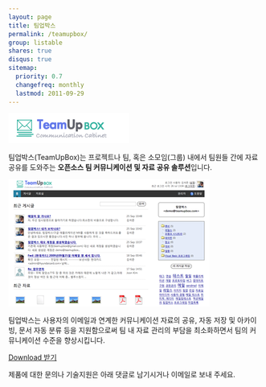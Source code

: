 ```yaml
---
layout: page
title: 팀업박스
permalink: /teamupbox/
group: listable
shares: true
disqus: true
sitemap:
  priority: 0.7
  changefreq: monthly
  lastmod: 2011-09-29
---
```


![teamupbox](/img/sub/teamupbox.gif)

팀업박스(TeamUpBox)는 프로젝트나 팀, 혹은 소모임(그룹) 내에서 팀원들 간에 자료 공유를 도와주는 <strong>오픈소스 팀 커뮤니케이션 및 자료 공유 솔루션</strong>입니다.

<img class="alignnone" title="Screenshot" src="/img/pages/teamup_shot.png" alt="" width="400" height="253" />

팀업박스는 사용자의 이메일과 연계한 커뮤니케이션 자료의 공유, 자동 저장 및 아카이빙, 문서 자동 분류 등을 지원함으로써 팀 내 자료 관리의 부담을 최소화하면서 팀의 커뮤니케이션 수준을 향상시킵니다.


<!-- <a href="https://github.com/sjoonk/teamupbox" class="btn success">Github 바로가기</a> -->
<p>
<a href="https://github.com/sjoonk/teamupbox/archives/master" class="btn success">Download 받기</a>
</p>

제품에 대한 문의나 기술지원은 아래 댓글로 남기시거나 이메일로 보내 주세요.